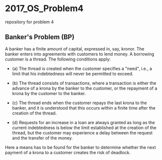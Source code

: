 # 2017_OS_Problem4
repository for problem 4

## Banker's Problem (BP)

A banker has a finite amount of capital, expressed in, say, kronor.
The banker enters into agreements with customers to lend money.
A borrowing customer is a thread.
The following conditions apply:

- (a) The thread is created when the customer specifies a "need",
i.e., a limit that his indebtedness will never be permitted to exceed.

- (b) The thread consists of transactions,
where a transaction is either the advance of a krona by the banker to the customer,
or the repayment of a krona by the customer to the banker.

- (c) The thread ends when the customer repays the last krona to the banker,
and it is understood that this occurs within a finite time after the creation of the thread.

- (d) Requests for an increase in a loan are always granted as long as the current indebtedness
is below the limit established at the creation of the thread,
but the customer may experience a delay between the request and the transfer of the money.

Here a means has to be found for the banker to determine
whether the next payment of a krona to a customer creates the risk of deadlock.
